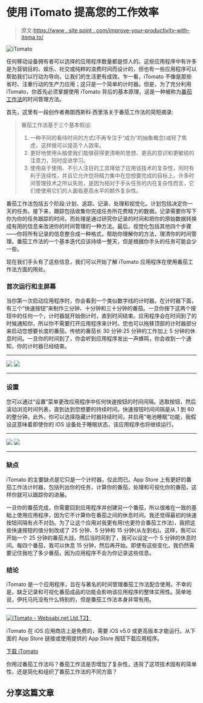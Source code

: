# 使用 iTomato 提高您的工作效率

> 原文:[https://www . site point . com/improve-your-productivity-with-itoma to/](https://www.sitepoint.com/improve-your-productivity-with-itomato/)

![iTomato](../Images/e0bb42a498cda71ff9b1fba4ac22c571.png)

任何移动设备拥有者可以选择的应用程序数量都是惊人的。这些应用程序中有许多是为营销目的、娱乐、社交或纯粹的浪费时间而设计的，但也有一些应用程序可以帮助我们以行动为导向，让我们的生活更有成效。乍一看，iTomato 不像是那些省时、注重行动的生产力应用；这只是一个简单的计时器。但是，为了充分利用 iTomato，你首先必须掌握使用 iTomato 背后的基本原理，这是一种被称为[番茄工作法](https://www.pomodorotechnique.com/)的时间管理方法。

首先，这里有一段创作者弗朗西斯科·西里洛关于番茄工作法的简短摘录:

> 番茄工作法基于三个基本假设:
> 
> 1.  一种不同的看待时间的方式(不再专注于“成为”的抽象概念)减轻了焦虑，这样做可以提高个人效率。
> 2.  更好地使用头脑使我们能够获得更清晰的思想、更高的意识和更敏锐的注意力，同时促进学习。
> 3.  使用易于使用、不引人注目的工具降低了应用该技术的复杂性，同时有利于连续性，并且它允许您将精力集中在您想要完成的目标上。许多时间管理技术之所以失败，是因为相对于手头任务的内在复杂性而言，它们使使用它们的人面临更高水平的额外复杂性。

番茄工作法包括五个阶段:计划、追踪、记录、处理和视觉化。计划包括决定你一天的任务。接下来，跟踪包括收集你完成任务所花费精力的数据。记录需要你写下你为你的任务跟踪的时间，而处理是通过研究你记录的时间和把你的原始数据转换成有用的信息来改进你的时间管理的一种方法。最后，视觉化包括其他四个步骤——你将所有记录的信息整合成一种格式，帮助你理解你的方法，理清你的时间管理。番茄工作法的一个基本迭代应该持续一整天，但是根据你手头的任务可能会少一些。

现在我们手头有了这些信息，我们可以开始了解 iTomato 应用程序在使用番茄工作法方面的用处。

### 首次运行和主屏幕

当你第一次启动应用程序时，你会看到一个类似数字线的计时器。在计时器下面，有三个“快速按钮”来制作三分钟、十分钟和三十分钟的番茄。一旦你按下这两个按钮中的任何一个，计时器就开始倒计时，直到时间结束。应用程序会在时间到了的时候通知你，所以你不需要打开应用程序来计时。您也可以拖移顶部的计时器部分来启动您想要长度的番茄。传统的番茄长 30 分钟:25 分钟的工作加上 5 分钟的休息时间。一旦你的时间到了，你会听到应用程序发出一声蜂鸣，你会收到一个通知，你的计时器已经结束。

* * *

![](../Images/3dbc8b1464d0cf1d547e3bff69319c67.png) ![](../Images/81f2dcaebb86c2d3ac00014550390c7b.png)

* * *

### 设置

您可以通过“设置”菜单更改应用程序中任何快速按钮的时间间隔。选取按钮，然后滚动浏览时间列表，直到达到您想要的持续时间。快速按钮时间间隔是从 1 到 60 的整分钟。此外，你可以选择隐藏计时器持续时间，并启用“电池睡眠”功能，我假设这意味着即使你的 iOS 设备处于睡眠状态，该应用程序也将继续运行。

* * *

![](../Images/11d7e46146744efbc76a935103946100.png) ![](../Images/54312c7cb6feb9c8b3a74de16cb4efa7.png)

* * *

### 缺点

iTomato 的主要缺点是它只是一个计时器，仅此而已。App Store 上有更好的番茄工作法计时器，包括列出你的任务，计算你的番茄，处理和可视化你的番茄，这样你就可以跟踪你的进展。

一旦你的番茄完成，你需要回到应用程序并创建另一个番茄，所以很难在一致的基础上使用应用程序，因为它不计算你在番茄之间的休息时间。我还觉得最初的快速按钮间隔有点不对劲。为了让这个应用对我更有用(也更符合番茄工作法)，我把这些快速按钮的值分别改成了 25 分钟、5 分钟和 15 分钟(从左到右)。这样，我可以开始一个 25 分钟的番茄大战，然后当时间到了，我可以设定一个 5 分钟的休息时间。每四个番茄，我可以休息 15 分钟，然后再开始。即使有这些变化，我仍然需要记住我吃了多少番茄，因为应用程序不会为你记录这些信息。

### 结论

iTomato 是一个应用程序，旨在与著名的时间管理番茄工作法配合使用。不幸的是，缺乏记录和可视化番茄成品的功能会影响该应用程序的整体实用性。简单地说，伊托马托没有什么特别的，但是番茄工作法本身非常有用。

* * *

[![iTomato - Websabi.net Ltd.](../Images/095c3d44e77193efdbea8f274467241a.png)T2】](https://itunes.apple.com/us/app/itomato/id368353070?mt=8&uo=4)

iTomato 在 iOS 应用商店上是免费的，需要 iOS v5.0 或更高版本才能运行。从下面的 App Store 链接或使用提供的 App Store 按钮下载应用程序。

[下载 iTomato](https://itunes.apple.com/us/app/itomato/id368353070?mt=8&uo=4)

你用过番茄工作法吗？番茄工作法是否增加了复杂性，违背了这项技术固有的简单性，还是简化和组织了番茄工作法的不同方面？

## 分享这篇文章